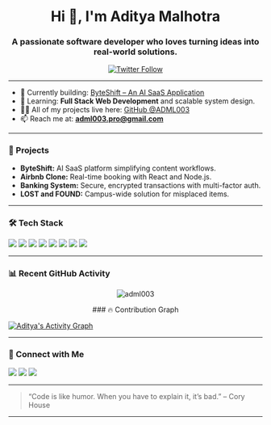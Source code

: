 <h1 align="center">Hi 👋, I'm Aditya Malhotra</h1>
<h3 align="center">A passionate software developer who loves turning ideas into real-world solutions.</h3>

<p align="center">
  <a href="https://twitter.com/adml003" target="blank"><img src="https://img.shields.io/twitter/follow/adml003?logo=twitter&style=for-the-badge" alt="Twitter Follow" /></a>
</p>

---

- 🔭 Currently building: [ByteShift – An AI SaaS Application](https://github.com/ADML003/byteshift)
- 🌱 Learning: **Full Stack Web Development** and scalable system design.
- 👨‍💻 All of my projects live here: [GitHub @ADML003](https://github.com/ADML003)
- 📫 Reach me at: **adml003.pro@gmail.com**

---

### 🚀 Projects
- **ByteShift:** AI SaaS platform simplifying content workflows.
- **Airbnb Clone:** Real-time booking with React and Node.js.
- **Banking System:** Secure, encrypted transactions with multi-factor auth.
- **LOST and FOUND:** Campus-wide solution for misplaced items.

---

### 🛠️ Tech Stack
<p align="left">
  <img src="https://img.shields.io/badge/Code-Java-informational?style=flat&logo=java&logoColor=white&color=blue"/>
  <img src="https://img.shields.io/badge/Code-Python-informational?style=flat&logo=python&logoColor=white&color=yellowgreen"/>
  <img src="https://img.shields.io/badge/Frontend-React-informational?style=flat&logo=react&logoColor=white&color=61dafb"/>
  <img src="https://img.shields.io/badge/Backend-Node.js-informational?style=flat&logo=node.js&logoColor=white&color=339933"/>
  <img src="https://img.shields.io/badge/Database-MongoDB-informational?style=flat&logo=mongodb&logoColor=white&color=4DB33D"/>
  <img src="https://img.shields.io/badge/UI-Bootstrap-informational?style=flat&logo=bootstrap&logoColor=white&color=7952B3"/>
  <img src="https://img.shields.io/badge/Tools-Git-informational?style=flat&logo=git&logoColor=white&color=F05032"/>
  <img src="https://img.shields.io/badge/Cloud-Vercel-informational?style=flat&logo=vercel&logoColor=white&color=000000"/>
</p>

---

### 📊 Recent GitHub Activity

<p align="center">
  <img src="https://github-readme-streak-stats.herokuapp.com/?user=ADML003&theme=react&hide_border=true" alt="adml003" />
</p>

<p align="center">
  ### 🔥 Contribution Graph

[![Aditya's Activity Graph](https://github-readme-activity-graph.vercel.app/graph?username=ADML003&theme=react-dark)](https://github.com/ashutosh00710/github-readme-activity-graph)

</p>

---

### 📱 Connect with Me

<p align="left">
  <a href="https://twitter.com/adml003" target="blank"><img src="https://img.shields.io/badge/Twitter-%231DA1F2.svg?&style=for-the-badge&logo=twitter&logoColor=white" /></a>
  <a href="https://www.linkedin.com/in/aditya-malhotra-50884b26a/" target="blank"><img src="https://img.shields.io/badge/LinkedIn-%230077B5.svg?&style=for-the-badge&logo=linkedin&logoColor=white" /></a>
  <a href="https://instagram.com/ig.adml" target="blank"><img src="https://img.shields.io/badge/Instagram-%23E4405F.svg?&style=for-the-badge&logo=instagram&logoColor=white" /></a>
</p>

---

> “Code is like humor. When you have to explain it, it’s bad.” – Cory House

---
